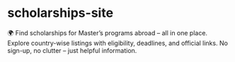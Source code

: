 # scholarships-site
🌍 Find scholarships for Master’s programs abroad – all in one place. Explore country-wise listings with eligibility, deadlines, and official links. No sign-up, no clutter – just helpful information.
